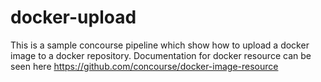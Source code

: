 # docker-upload
This is a sample concourse pipeline which show how to upload a docker image to a docker repository.
Documentation for docker resource can be seen here https://github.com/concourse/docker-image-resource
